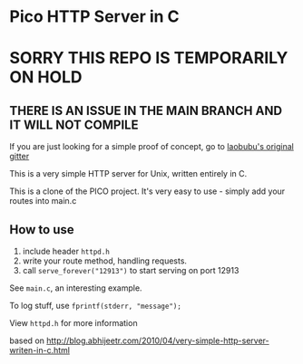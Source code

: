 # Pico HTTP Server in C 

# SORRY THIS REPO IS TEMPORARILY ON HOLD 
## THERE IS AN ISSUE IN THE MAIN BRANCH AND IT WILL NOT COMPILE 

If you are just looking for a simple proof of concept, go to 
 [laobubu's original gitter](https://gist.github.com/laobubu/d6d0e9beb934b60b2e552c2d03e1409e)


This is a very simple HTTP server for Unix, written entirely in C.

This is a clone of the PICO project. It's very easy to use - simply add your routes into main.c

## How to use

1. include header `httpd.h`
2. write your route method, handling requests.
3. call `serve_forever("12913")` to start serving on port 12913

See `main.c`, an interesting example.

To log stuff, use `fprintf(stderr, "message");`

View `httpd.h` for more information

based on <http://blog.abhijeetr.com/2010/04/very-simple-http-server-writen-in-c.html>
